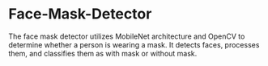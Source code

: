 # Face-Mask-Detector
The face mask detector utilizes MobileNet architecture and OpenCV to determine whether a person is wearing a mask. It detects faces, processes them, and classifies them as with mask or without mask.
